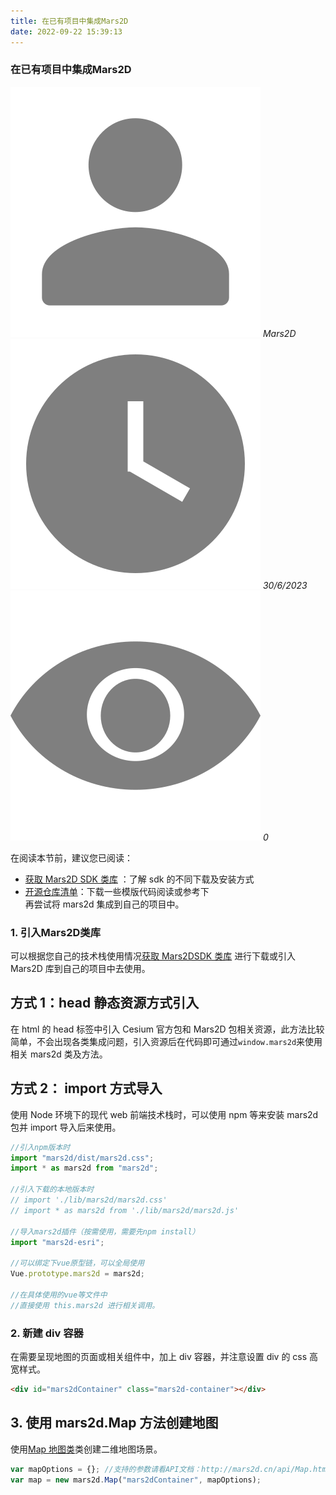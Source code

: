 ```yaml
---
title: 在已有项目中集成Mars2D
date: 2022-09-22 15:39:13
---
```


<h3> 在已有项目中集成Mars2D </h3>

<img class='images' src="../public/icon/yonghu.svg" alt="来自依赖包的图片">
<i class='text'>Mars2D</i>
<img class='imagess' src="../public/icon/shijian.svg" alt="来自依赖包的图片">
<i class='text'>30/6/2023</i>
<img class='imagess' src="../public/icon/liulan.svg" alt="来自依赖包的图片">
<i class='text'>0</i>

在阅读本节前，建议您已阅读：

- [获取 Mars2D SDK 类库](/start/download.md) ：了解 sdk 的不同下载及安装方式
- [开源仓库清单](/mapIntel/open.md)：下载一些模版代码阅读或参考下<br />
  再尝试将 mars2d 集成到自己的项目中。

<h3> 1. 引入Mars2D类库 </h3>

可以根据您自己的技术栈使用情况[获取 Mars2DSDK 类库](/start/download.md) 进行下载或引入 Mars2D 库到自己的项目中去使用。

## 方式 1：head 静态资源方式引入

在 html 的 head 标签中引入 Cesium 官方包和 Mars2D 包相关资源，此方法比较简单，不会出现各类集成问题，引入资源后在代码即可通过`window.mars2d`来使用相关 mars2d 类及方法。

## 方式 2： import 方式导入

使用 Node 环境下的现代 web 前端技术栈时，可以使用 npm 等来安装 mars2d 包并 import 导入后来使用。

```js
//引入npm版本时
import "mars2d/dist/mars2d.css";
import * as mars2d from "mars2d";

//引入下载的本地版本时
// import './lib/mars2d/mars2d.css'
// import * as mars2d from './lib/mars2d/mars2d.js'

//导入mars2d插件（按需使用，需要先npm install）
import "mars2d-esri";

//可以绑定下vue原型链，可以全局使用
Vue.prototype.mars2d = mars2d;

//在具体使用的vue等文件中
//直接使用 this.mars2d 进行相关调用。
```

### 2. 新建 div 容器

在需要呈现地图的页面或相关组件中，加上 div 容器，并注意设置 div 的 css 高宽样式。

```html
<div id="mars2dContainer" class="mars2d-container"></div>
```

## 3. 使用 mars2d.Map 方法创建地图

使用[Map 地图类](http://mars2d.cn/api/Map.html)类创建二维地图场景。

```js
var mapOptions = {}; //支持的参数请看API文档：http://mars2d.cn/api/Map.html
var map = new mars2d.Map("mars2dContainer", mapOptions);
```
